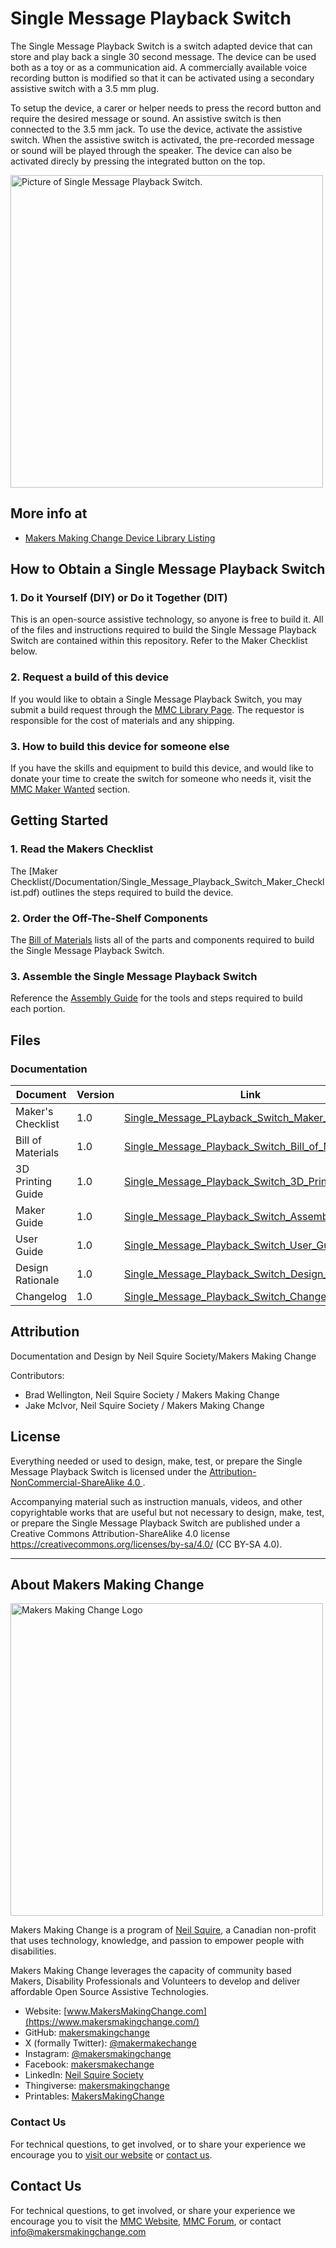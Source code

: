 # Single Message Playback Switch
The Single Message Playback Switch is a switch adapted device that can store and play back a single 30 second message. The device can be used both as a toy or as a communication aid. A commercially available voice recording button is modified so that it can be activated using a secondary assistive switch with a 3.5 mm plug. 

To setup the device, a carer or helper needs to press the record button and require the desired message or sound. An assistive switch is then connected to the 3.5 mm jack.  To use the device, activate the assistive switch. When the assistive switch is activated, the pre-recorded message or sound will be played through the speaker. The device can also be activated direcly by pressing the integrated button on the top.


<img src="Photos/Single_Message_Playback_Switch.jpg" width="500" alt="Picture of Single Message Playback Switch.">

## More info at
- [Makers Making Change Device Library Listing]([https://makersmakingchange.com/project/Single-Message-Playback-Switch/](https://www.makersmakingchange.com/s/product/single-message-playback-switch/01tJR000001HyonYAC))


## How to Obtain a Single Message Playback Switch
### 1. Do it Yourself (DIY) or Do it Together (DIT)

This is an open-source assistive technology, so anyone is free to build it. All of the files and instructions required to build the Single Message Playback Switch are contained within this repository. Refer to the Maker Checklist below.

### 2. Request a build of this device

If you would like to obtain a Single Message Playback Switch, you may submit a build request through the [MMC Library Page](https://www.makersmakingchange.com/s/product/single-message-playback-switch/01tJR000001HyonYAC). The requestor is responsible for the cost of materials and any shipping.

### 3. How to build this device for someone else

If you have the skills and equipment to build this device, and would like to donate your time to create the switch for someone who needs it, visit the [MMC Maker Wanted](https://makersmakingchange.com/maker-wanted/) section.


## Getting Started

### 1. Read the Makers Checklist

The [Maker Checklist(/Documentation/Single_Message_Playback_Switch_Maker_Checklist.pdf) outlines the steps required to build the device.

### 2. Order the Off-The-Shelf Components

The [Bill of Materials](/Documentation/Single_Message_Playback_Switch_BOM.xlsx) lists all of the parts and components required to build the Single Message Playback Switch. 

### 3. Assemble the Single Message Playback Switch

Reference the [Assembly Guide](/Documentation/Single_Message_Playback_Switch_Maker_Guide.pdf) for the tools and steps required to build each portion.

## Files
### Documentation
| Document             | Version | Link |
|----------------------|---------|------|
| Maker's Checklist    | 1.0     | [Single_Message_PLayback_Switch_Maker_Checklist](/Documentation/Single_Message_Playback_Switch_Maker_Checklist.pdf)  | 
| Bill of Materials    | 1.0     | [Single_Message_Playback_Switch_Bill_of_Materials](/Documentation/Single_Message_Playback_Switch_BOM.xlsx)     |
| 3D Printing Guide    | 1.0     | [Single_Message_Playback_Switch_3D_Printing_Guide](/Documentation/Single_Message_Playback_Switch_3D_Printing_Guide.pdf)     |
| Maker Guide       | 1.0     | [Single_Message_Playback_Switch_Assembly_Guide](/Documentation/Single_Message_Playback_Switch_Assembly_Guide.pdf)     |
| User Guide           | 1.0     | [Single_Message_Playback_Switch_User_Guide](/Documentation/Single_Message_Playback_Switch_User_Guide.pdf)    |
| Design Rationale     | 1.0     | [Single_Message_Playback_Switch_Design_Rationale](/Documentation/Single_Message_Playback_Switch_Design_Rationale.pdf)     |
| Changelog            | 1.0     | [Single_Message_Playback_Switch_Changelog](Changes.txt)     |


<!---
### Design Files
[CAD Files](/Design_Files)
--->
<!---
### Build Files
 - [3D Printing Files](/Build_Files/3D_Printing_Files)
 --->

## Attribution
Documentation and Design by Neil Squire Society/Makers Making Change

Contributors:
 - Brad Wellington, Neil Squire Society / Makers Making Change
 - Jake McIvor, Neil Squire Society / Makers Making Change


## License
Everything needed or used to design, make, test, or prepare the Single Message Playback Switch is licensed under the [Attribution-NonCommercial-ShareAlike 4.0 ](https://creativecommons.org/licenses/by-nc-sa/4.0/).

Accompanying material such as instruction manuals, videos, and other copyrightable works that are useful but not necessary to design, make, test, or prepare the Single Message Playback Switch are published under a Creative Commons Attribution-ShareAlike 4.0 license https://creativecommons.org/licenses/by-sa/4.0/ (CC BY-SA 4.0).


---

## About Makers Making Change
[<img src="https://raw.githubusercontent.com/makersmakingchange/makersmakingchange/main/img/mmc_logo.svg" width="500" alt="Makers Making Change Logo">](https://www.makersmakingchange.com/)

Makers Making Change is a program of [Neil Squire](https://www.neilsquire.ca/), a Canadian non-profit that uses technology, knowledge, and passion to empower people with disabilities.

Makers Making Change leverages the capacity of community based Makers, Disability Professionals and Volunteers to develop and deliver affordable Open Source Assistive Technologies.

 - Website: [www.MakersMakingChange.com](https://www.makersmakingchange.com/)
 - GitHub: [makersmakingchange](https://github.com/makersmakingchange)
 - X (formally Twitter): [@makermakechange](https://twitter.com/makermakechange)
 - Instagram: [@makersmakingchange](https://www.instagram.com/makersmakingchange)
 - Facebook: [makersmakechange](https://www.facebook.com/makersmakechange)
 - LinkedIn: [Neil Squire Society](https://www.linkedin.com/company/neil-squire-society/)
 - Thingiverse: [makersmakingchange](https://www.thingiverse.com/makersmakingchange/about)
 - Printables: [MakersMakingChange](https://www.printables.com/@MakersMakingChange)

### Contact Us
For technical questions, to get involved, or to share your experience we encourage you to [visit our website](https://www.makersmakingchange.com/) or [contact us](https://www.makersmakingchange.com/s/contact).



## Contact Us

For technical questions, to get involved, or share your experience we encourage you to visit the [MMC Website](https://www.makersmakingchange.com/), [MMC Forum](https://makersmakingchange.com/forum), or contact info@makersmakingchange.com
